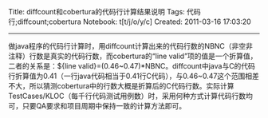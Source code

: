 Title: diffcount和cobertura的代码行计算结果说明
Tags: 代码行;diffcount;cobertura
Notebook: t[t/j/o/y/c]
Created: 2011-03-16 17:03:20

------

做java程序的代码行计算时，用diffcount计算出来的代码行数的NBNC（非空非注释）行数是真实的代码行数，而cobertura的“line valid”项的值是一个折算值，二者的关系是：${line valid}=(0.46~0.47)*NBNC。diffcount中java与C的代码行折算值为0.41（一行java代码相当于0.41行C代码），与0.46~0.47这个范围相差不大，所以猜测cobertura中的行数大概是折算后的C代码行数。实际计算TestCases/KLOC（每千行代码测试用例数）时，采用何种方式计算代码行数均可，只要QA要求和项目周期中保持一致的计算方法即可。